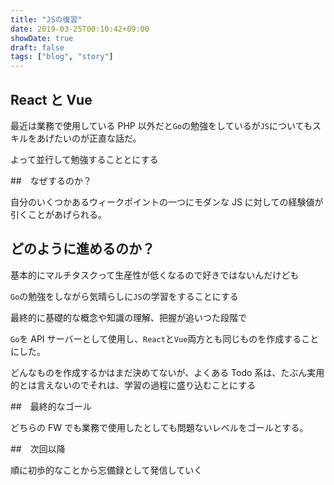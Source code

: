 ```yaml
---
title: "JSの復習"
date: 2019-03-25T00:10:42+09:00
showDate: true
draft: false
tags: ["blog", "story"]
---
```


## React と Vue

最近は業務で使用している PHP 以外だと`Go`の勉強をしているが`JS`についてもスキルをあげたいのが正直な話だ。

よって並行して勉強することとにする

##　なぜするのか？

自分のいくつかあるウィークポイントの一つにモダンな JS に対しての経験値が引くことがあげられる。

## どのように進めるのか？

基本的にマルチタスクって生産性が低くなるので好きではないんだけども

`Go`の勉強をしながら気晴らしに`JS`の学習をすることにする

最終的に基礎的な概念や知識の理解、把握が追いつた段階で

`Go`を API サーバーとして使用し、`React`と`Vue`両方とも同じものを作成することにした。

どんなものを作成するかはまだ決めてないが、よくある Todo 系は、たぶん実用的とは言えないのでそれは、学習の過程に盛り込むことにする

##　最終的なゴール

どちらの FW でも業務で使用したとしても問題ないレベルをゴールとする。

##　次回以降

順に初歩的なことから忘備録として発信していく
